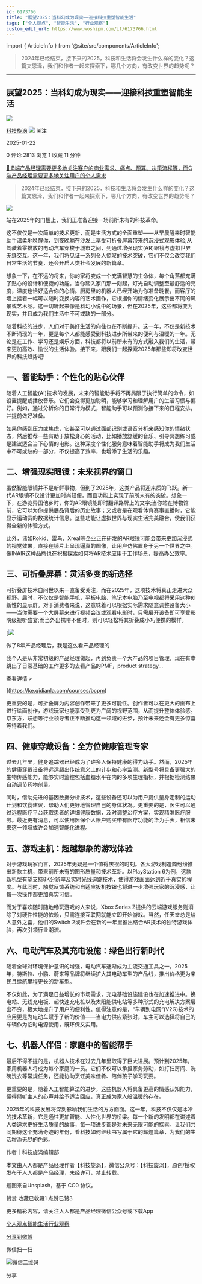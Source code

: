 ```yaml
---
id: 6173766
title: "展望2025：当科幻成为现实——迎接科技重塑智能生活"
tags: ["个人观点", "智能生活", "行业观察"]
custom_edit_url: https://www.woshipm.com/it/6173766.html
---
```

import { ArticleInfo } from '@site/src/components/ArticleInfo';

<ArticleInfo
    author="科技旋涡"
    authorLink="https://www.woshipm.com/u/1522848"
    published="2025-01-22"
    views={2813}
    comments={0}
    collects={1}
/>

> 2024年已经结束，接下来的2025，科技和生活将会发生什么样的变化？这篇文恩泽，我们和作者一起来探索下，哪几个方向，有改变世界的趋势呢？

---

## 展望2025：当科幻成为现实——迎接科技重塑智能生活

[![](https://static.woshipm.com/view/woshipm_api_def_20231123114526_5959.jpg?imageView2/1/w/72/h/72/q/100)](https://www.woshipm.com/u/1522848)

[科技旋涡](https://www.woshipm.com/u/1522848) ![](https://static.woshipm.com/tag/1101_1@2x.png) 关注

2025-01-22

0 评论 2813 浏览 1 收藏 11 分钟

[🔗 B端产品经理需要更多地关注客户的商业需求、痛点、预算、决策流程等，而C端产品经理需要更多地关注用户的个人需求](https://ke.qidianla.com/courses/bcpm)

> 2024年已经结束，接下来的2025，科技和生活将会发生什么样的变化？这篇文恩泽，我们和作者一起来探索下，哪几个方向，有改变世界的趋势呢？

![](https://image.woshipm.com/2023/04/14/249558f8-da8f-11ed-9503-00163e0b5ff3.jpg)

站在2025年的门槛上，我们正准备迎接一场前所未有的科技革命。

这不仅仅是一次简单的技术更新，而是生活方式的全面重塑——从早晨醒来时智能助手温柔地唤醒你，到夜晚躺在沙发上享受可折叠屏幕带来的沉浸式观影体验;从驾驶着零排放的电动汽车穿梭于城市之间，到通过增强现实(AR)眼镜与虚拟世界无缝交互。这一年，我们将见证一系列令人惊叹的技术突破，它们不仅会改变我们日常生活的节奏，还会开启人类社会发展的新篇章。

想象一下，在不远的将来，你的家将变成一个充满智慧的生命体，每个角落都充满了贴心的设计和便捷的功能。当你踏入家门那一刻起，灯光自动调整至最舒适的亮度，温度也恰好适合你的心情。厨房里的机器人已经开始为你准备晚餐，而客厅的墙上挂着一幅可以随时变换内容的艺术画作，它根据你的情绪变化展示出不同的风景或艺术品。这一切听起来像是科幻小说中的场景，但在2025年，这些都将变为现实，并且成为我们生活中不可或缺的一部分。

随着科技的进步，人们对于美好生活的向往也在不断提升。这一年，不仅是新技术不断涌现的一年，更是每个人都能感受到科技进步所带来的便利与温暖的一年。无论是在工作、学习还是娱乐方面，科技都将以前所未有的方式融入我们的生活，带来更加高效、愉悦的生活体验。接下来，跟我们一起探索2025年那些即将改变世界的科技趋势吧!

## 一、智能助手：个性化的贴心伙伴

随着人工智能(AI)技术的发展，未来的智能助手将不再局限于执行简单的命令，如设置提醒或播放音乐。它们会变得更加聪明，能够学习和理解用户的生活习惯与偏好。例如，通过分析你的日常行为模式，智能助手可以预测你接下来的日程安排，并提前做好准备。

如果你感到压力或焦虑，它甚至可以通过面部识别或语音分析来感知你的情绪状态，然后推荐一些有助于放松身心的活动，比如播放舒缓的音乐、引导冥想练习或是建议适合当下心情的电影。这种深度个性化服务意味着智能助手将成为我们生活中不可或缺的一部分，不仅提高了效率，也增添了生活的乐趣。

## 二、增强现实眼镜：未来视界的窗口

虽然智能眼镜并不是新鲜事物，但到了2025年，这类产品将迎来质的飞跃。新一代AR眼镜不仅设计更加时尚轻便，而且功能上实现了前所未有的突破。想象一下，在游览异国他乡时，你的AR眼镜能即时翻译路牌上的文字;当你站在博物馆前，它可以为你提供展品背后的历史故事；又或者是在观看体育赛事直播时，它能显示运动员的数据统计信息。这些功能让虚拟世界与现实生活完美融合，使我们获得全新的体验方式。

此外，诸如Rokid、雷鸟、Xreal等企业正在研发的AR眼镜可能会带来更加沉浸式的视觉效果，直接在镜片上呈现逼真的图像，让用户仿佛置身于另一个世界之中。像INAIR这种品牌也在积极探索如何将AR技术应用于工作场景，提高办公效率。

## 三、可折叠屏幕：灵活多变的新选择

可折叠屏技术自问世以来一直备受关注，而在2025年，这项技术将真正走进大众视野。届时，不仅仅是智能手机，平板电脑、笔记本电脑乃至电视都将采用这种创新性的显示屏。对于消费者来说，这意味着可以根据实际需求随意调整设备大小——当你需要一个大屏幕来进行视频会议或观看电影时，只需展开设备即可享受影院级视听盛宴;而当外出携带不便时，则可以轻松将其折叠成小巧便携的模样。

[![](https://image.woshipm.com/2023/08/02/bf59b8ba-30e4-11ee-88e7-00163e0b5ff3.png)

做了8年产品经理后，我是这么看产品经理的

我个人是从非常初级的产品经理做起，再到负责一个大产品的项目管理，现在有幸跳出了日常基础的工作更多的去看产品的PMF，product strategy...

查看详情 >

](https://ke.qidianla.com/courses/bcpm)

更重要的是，可折叠屏为内容创作带来了更多可能性。创作者可以在更大的画布上进行绘画创作，游戏玩家也能享受到更为广阔的视野范围，从而提升整体体验感。京东方，联想等行业领导者正不断推动这一领域的进步，预计未来还会有更多惊喜等待着我们。

## 四、健康穿戴设备：全方位健康管理专家

过去几年里，健身追踪器已经成为了许多人保持健康的得力助手。然而，2025年的健康穿戴设备将远远超出传统意义上的计步和心率监测。新型号将具备更强大的生物传感能力，能够实时监控包括血糖水平在内的多项生理指标，并根据检测结果自动调节药物剂量。

同时，借助先进的基因数据分析技术，这些设备还可以为用户提供量身定制的运动计划和饮食建议，帮助人们更好地管理自己的身体状况。更重要的是，医生可以通过远程医疗平台获取患者的详细健康数据，及时调整治疗方案，实现精准医疗服务。最近更有消息，可以使用医保个人账户购买带有医疗功能的华为手表，相信未来这一领域或许会加速智能化进程。

## 五、游戏主机：超越想象的游戏体验

对于游戏玩家而言，2025年无疑是一个值得庆祝的时刻。各大游戏制造商纷纷推出新款主机，带来前所未有的图形质量和技术革新。以PlayStation 6为例，这款新机型有望支持8K分辨率及实时光线追踪技术，使得游戏画面达到近乎真实的程度。与此同时，触觉反馈系统和自适应扳机按钮也将进一步增强玩家的沉浸感，让每一次操作都更加真实可信。

而对于喜欢随时随地畅玩游戏的人来说，Xbox Series Z提供的云端游戏服务则消除了对硬件性能的依赖，只需连接互联网就能立即开始游戏。当然，任天堂总是给人意外之喜，他们的Switch 2或许会在新的一年里推出结合AR技术的独特游戏体验，再次引领行业潮流。

## 六、电动汽车及其充电设施：绿色出行新时代

随着全球对环境保护意识的增强，电动汽车逐渐成为主流交通工具之一。2025年，特斯拉、小鹏、蔚来等品牌将继续扩大其电动车型的产品线，推出价格更为亲民且续航里程更长的新车型。

不仅如此，为了满足日益增长的市场需求，充电基础设施建设也在加速推进中。换电站、无线充电板、超快速充电桩以及太阳能供电站等多种形式的充电解决方案层出不穷，极大地提升了用户的便利性。值得注意的是，“车辆到电网”(V2G)技术的应用更是为电动车赋予了新的价值——当电力供应紧张时，车主可以选择将自己的车辆作为临时电源使用，既环保又实用。

## 七、机器人伴侣：家庭中的智能帮手

最后不得不提的是，机器人技术在过去几年里取得了巨大进展。预计到2025年，家用机器人将成为每个家庭的一员。它们不仅可以承担家务劳动，如打扫房间、洗碗洗衣等常规任务，还能协助烹饪美味佳肴、陪伴孩子学习玩耍。

更重要的是，随着人工智能算法的进步，这些机器人将具备更高的情感认知能力，懂得倾听主人的心声并给予适当回应，真正成为家人般温暖的存在。

2025年的科技发展将深刻影响我们生活的方方面面。这一年，科技不仅仅是冰冷的技术革新，它是通往更加智能、人性化世界的桥梁。每一个新的发明都在讲述着人类追求更好生活质量的故事，每一项进步都是对未来无限可能的探索。让我们共同期待这个充满奇迹的年份，看科技如何继续书写属于它的辉煌篇章，为我们的生活增添无尽的色彩。

作者｜科技旋涡编辑部

本文由人人都是产品经理作者【科技旋涡】，微信公众号：【科技旋涡】，原创/授权 发布于人人都是产品经理，未经许可，禁止转载。

题图来自Unsplash，基于 CC0 协议。

赞赏 收藏已收藏1 点赞已赞3

更多精彩内容，请关注人人都是产品经理微信公众号或下载App

[个人观点](https://www.woshipm.com/tag/%e4%b8%aa%e4%ba%ba%e8%a7%82%e7%82%b9)[智能生活](https://www.woshipm.com/tag/%e6%99%ba%e8%83%bd%e7%94%9f%e6%b4%bb)[行业观察](https://www.woshipm.com/tag/%e8%a1%8c%e4%b8%9a%e8%a7%82%e5%af%9f)

[分享到微博](https://service.weibo.com/share/share.php?appkey=2775287854&title=展望2025：当科幻成为现实——迎接科技重塑智能生活&url=https://www.woshipm.com/it/6173766.html&pic=https://image.woshipm.com/2023/04/14/249558f8-da8f-11ed-9503-00163e0b5ff3.jpg)

微信扫一扫

![微信二维码](https://api.pwmqr.com/qrcode/create/?url=https://www.woshipm.com/it/6173766.html)

分享